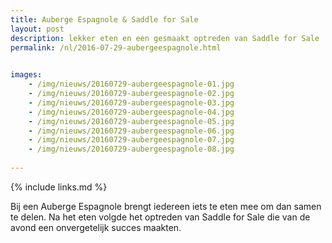 ```yaml
---
title: Auberge Espagnole & Saddle for Sale
layout: post
description: lekker eten en een gesmaakt optreden van Saddle for Sale
permalink: /nl/2016-07-29-aubergeespagnole.html

    
images: 
    - /img/nieuws/20160729-aubergeespagnole-01.jpg
    - /img/nieuws/20160729-aubergeespagnole-02.jpg
    - /img/nieuws/20160729-aubergeespagnole-03.jpg
    - /img/nieuws/20160729-aubergeespagnole-04.jpg
    - /img/nieuws/20160729-aubergeespagnole-05.jpg
    - /img/nieuws/20160729-aubergeespagnole-06.jpg
    - /img/nieuws/20160729-aubergeespagnole-07.jpg
    - /img/nieuws/20160729-aubergeespagnole-08.jpg
    
---
```


{% include links.md %}

Bij een Auberge Espagnole brengt iedereen iets te eten mee om dan samen te delen. Na het eten volgde het optreden van Saddle for Sale die van de avond een onvergetelijk succes maakten.




